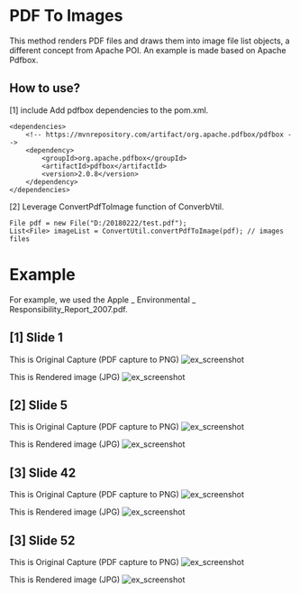 # PDF To Images
This method renders PDF files and draws them into image file list objects, a different concept from Apache POI. An example is made based on Apache Pdfbox.

## How to use?
[1] include Add pdfbox dependencies to the pom.xml.

	<dependencies>
		<!-- https://mvnrepository.com/artifact/org.apache.pdfbox/pdfbox -->
		<dependency>
			<groupId>org.apache.pdfbox</groupId>
			<artifactId>pdfbox</artifactId>
			<version>2.0.8</version>
		</dependency>
	</dependencies>

[2] Leverage ConvertPdfToImage function of ConverbVtil.

	File pdf = new File("D:/20180222/test.pdf");
    List<File> imageList = ConvertUtil.convertPdfToImage(pdf); // images files
    
# Example
For example, we used the Apple _ Environmental _ Responsibility_Report_2007.pdf.

## [1] Slide 1
This is Original Capture (PDF capture to PNG)
![ex_screenshot](src/main/resources/img_readme/pdf-1.PNG)

This is Rendered image (JPG)
![ex_screenshot](src/main/resources/img_readme/1.jpg)

## [2] Slide 5
This is Original Capture (PDF capture to PNG)
![ex_screenshot](src/main/resources/img_readme/pdf-5.PNG)

This is Rendered image (JPG)
![ex_screenshot](src/main/resources/img_readme/5.jpg)

## [3] Slide 42
This is Original Capture (PDF capture to PNG)
![ex_screenshot](src/main/resources/img_readme/pdf-42.PNG)

This is Rendered image (JPG)
![ex_screenshot](src/main/resources/img_readme/42.jpg)

## [3] Slide 52
This is Original Capture (PDF capture to PNG)
![ex_screenshot](src/main/resources/img_readme/pdf-52.PNG)

This is Rendered image (JPG)
![ex_screenshot](src/main/resources/img_readme/52.jpg)